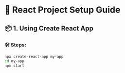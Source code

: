 # 🚀 React Project Setup Guide

## 📦 1. Using Create React App 

### 🛠 Steps:
```bash
npx create-react-app my-app
cd my-app
npm start
